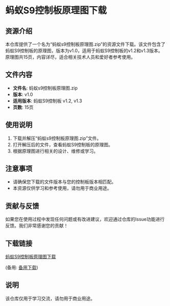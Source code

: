 # 蚂蚁S9控制板原理图下载

## 资源介绍

本仓库提供了一个名为“蚂蚁s9控制板原理图.zip”的资源文件下载。该文件包含了蚂蚁S9控制板的原理图，版本为v1.0，适用于蚂蚁S9控制板的v1.2和v1.3版本。原理图共15页，内容详尽，适合相关技术人员和爱好者参考使用。

## 文件内容

- **文件名**: 蚂蚁s9控制板原理图.zip
- **版本**: v1.0
- **适用版本**: 蚂蚁S9控制板 v1.2, v1.3
- **页数**: 15页

## 使用说明

1. 下载并解压“蚂蚁s9控制板原理图.zip”文件。
2. 打开解压后的文件，查看蚂蚁S9控制板的原理图。
3. 根据原理图进行相关的设计、维修或学习。

## 注意事项

- 请确保您下载的文件版本与您的控制板版本相匹配。
- 本资源仅供学习和参考使用，请勿用于商业用途。

## 贡献与反馈

如果您在使用过程中发现任何问题或有改进建议，欢迎通过仓库的Issue功能进行反馈。我们非常感谢您的贡献！

## 下载链接
[蚂蚁S9控制板原理图下载](https://pan.quark.cn/s/3e8ce7aafb08) 

(备用: [备用下载](https://pan.baidu.com/s/1eOGuxE8I-d3xeto2J6oQSg?pwd=1234))

## 说明

该仓库仅用于学习交流，请勿用于商业用途。
